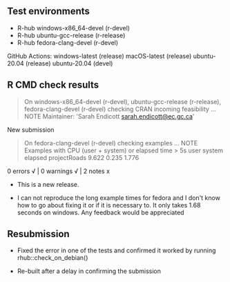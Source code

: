## Test environments
- R-hub windows-x86_64-devel (r-devel)
- R-hub ubuntu-gcc-release (r-release)
- R-hub fedora-clang-devel (r-devel)

GitHub Actions:
windows-latest (release)
macOS-latest (release)
ubuntu-20.04 (release)
ubuntu-20.04 (devel)

## R CMD check results
> On windows-x86_64-devel (r-devel), ubuntu-gcc-release (r-release), fedora-clang-devel (r-devel)
  checking CRAN incoming feasibility ... NOTE
  Maintainer: 'Sarah Endicott <sarah.endicott@ec.gc.ca>'
  
  New submission

> On fedora-clang-devel (r-devel)
  checking examples ... NOTE
  Examples with CPU (user + system) or elapsed time > 5s
                user system elapsed
  projectRoads 9.622  0.235   1.776

0 errors √ | 0 warnings √ | 2 notes x

* This is a new release.

* I can not reproduce the long example times for fedora and I don't know how to go about fixing it or if it is necessary to. It only takes 1.68 seconds on windows. Any feedback would be appreciated

## Resubmission

* Fixed the error in one of the tests and confirmed it worked by running rhub::check_on_debian()

* Re-built after a delay in confirming the submission